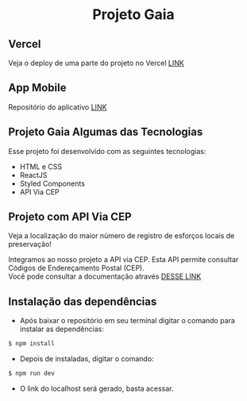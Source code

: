 <h1 align="center">Projeto Gaia</h1>

## Vercel

Veja o deploy de uma parte do projeto no Vercel [LINK]()


## App Mobile

Repositório do aplicativo [LINK](https://github.com/samysuki1/Gaia-ESG-Project)


## Projeto Gaia Algumas das Tecnologias

Esse projeto foi desenvolvido com as seguintes tecnologias:

- HTML e CSS
- ReactJS
- Styled Components
- API Via CEP

## Projeto com API Via CEP

Veja a localização do maior número de registro de esforços locais de preservação!

 Integramos ao nosso projeto a API via CEP. Esta API permite consultar Códigos de Endereçamento Postal (CEP).<br>
 Você pode consultar a documentação através [DESSE LINK](https://viacep.com.br/)

## Instalação das dependências

- Após baixar o repositório em seu terminal digitar o comando  para instalar as dependências:

```bash
$ npm install 
```
- Depois de instaladas, digitar o comando:

```bash
$ npm run dev 
```
- O link do localhost será gerado, basta acessar.

